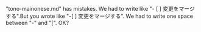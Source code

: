 "tono-mainonese.md" has mistakes.
We had to write like "- [ ] 変更をマージする".But you wrote like "-[ ] 変更をマージする".
We had to write one space between "-" and "[".
OK?
